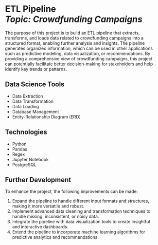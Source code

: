 <h1 align="left">ETL Pipeline<br><i>Topic: Crowdfunding Campaigns</i> </h1> 

The purpose of this project is to build an ETL pipeline that extracts, transforms, and loads data related to crowdfunding campaigns into a structured format, enabling further analysis and insights. The pipeline generates organized information, which can be used in other applications such as predictive modeling, data visualization, or recommendations. By providing a comprehensive view of crowdfunding campaigns, this project can potentially facilitate better decision-making for stakeholders and help identify key trends or patterns.

## Data Science Tools
* Data Extraction
* Data Transformation
* Data Loading
* Database Management
* Entity-Relationship Diagram (ERD)

## Technologies
* Python
* Pandas
* Regex
* Jupyter Notebook
* PostgreSQL

## Further Development
To enhance the project, the following improvements can be made:
1. Expand the pipeline to handle different input formats and structures, making it more versatile and robust.
2. Implement advanced data cleaning and transformation techniques to handle missing, inconsistent, or noisy data.
3. Integrate the pipeline with data visualization tools to create insightful and interactive dashboards.
4. Extend the pipeline to incorporate machine learning algorithms for predictive analytics and recommendations.
